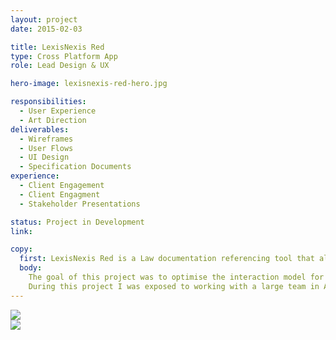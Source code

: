 ```yaml
---
layout: project
date: 2015-02-03

title: LexisNexis Red
type: Cross Platform App
role: Lead Design & UX

hero-image: lexisnexis-red-hero.jpg

responsibilities:
  - User Experience
  - Art Direction
deliverables:
  - Wireframes
  - User Flows
  - UI Design
  - Specification Documents
experience:
  - Client Engagement
  - Client Engagment
  - Stakeholder Presentations

status: Project in Development
link: 

copy:
  first: LexisNexis Red is a Law documentation referencing tool that allows legal professionals to search, annotate, and reference a large selection of LexisNexis looseleaf titles across four platforms.
  body:
    The goal of this project was to optimise the interaction model for an existing iOS app and then design a new app for iOS, Android, Mac OS X, and Windows 10 using the guidelines specific to each platform.
    During this project I was exposed to working with a large team in Australia and Overseas to deliver different stages of the product. I gained experience through my interaction with the client, leading their focus on fundamental platform specific interactions.
---
```


<div class="lexisnexis-red-block">
  <img src="/assets/images/lexisnexis-red/lexisnexis-red-1.png"/>
</div>

<img class="lexisnexis-red-img" src="/assets/images/lexisnexis-red/lexisnexis-red-2.jpg"/>